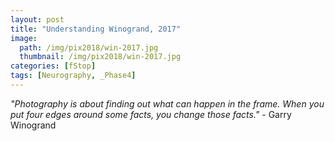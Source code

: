 ```yaml
---
layout: post
title: "Understanding Winogrand, 2017"
image:
  path: /img/pix2018/win-2017.jpg
  thumbnail: /img/pix2018/win-2017.jpg
categories: [fStop]
tags: [Neurography, _Phase4]
---
```

<i>"Photography is about finding out what can happen in the frame. When you put four edges around some facts, you change those facts."</i> - Garry Winogrand
